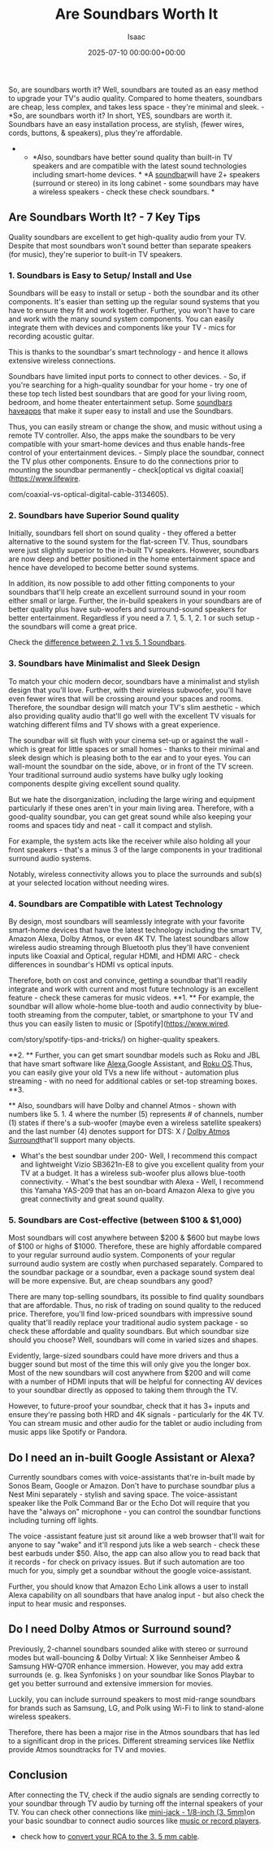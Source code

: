 ﻿---
title: Are Soundbars Worth It
description: So, are soundbars worth it? Well, soundbars are touted as an easy method to upgrade your TV's audio quality. Compared to home theaters, soundbars are cheap,...
slug: /are-soundbars-worth-it/
date: 2025-07-10 00:00:00+00:00
lastmod: 2025-07-10 00:00:00+03:00
author: Isaac
categories:

- Guide

- Soundbars
tags:

- guide

- are

- soundbar
layout: post
---

So, are soundbars worth it? Well, soundbars are touted as an easy method to upgrade your TV's audio quality. Compared to home theaters, soundbars are cheap, less complex, and takes less space - they're minimal and sleek. - *So, are soundbars worth it? In short, YES, soundbars are worth it. Soundbars have an easy installation process, are stylish, (fewer wires, cords, buttons, & speakers), plus they're affordable.

* - *Also, soundbars have better sound quality than built-in TV speakers and are compatible with the latest sound technologies including smart-home devices. * *A [soundbar](https://pestpolicy.com/2-1-vs-5-1-soundbar/)will have 2+ speakers (surround or stereo) in its long cabinet - some soundbars may have a wireless speakers - check these check soundbars. *

##  Are Soundbars Worth It? - 7 Key Tips

Quality soundbars are excellent to get high-quality audio from your TV. Despite that most soundbars won't sound better than separate speakers (for music), they're superior to built-in TV speakers.

###  1. Soundbars is Easy to Setup/ Install and Use

Soundbars will be easy to install or setup - both the soundbar and its other components. It's easier than setting up the regular sound systems that you have to ensure they fit and work together. Further, you won't have to care and work with the many sound system components. You can easily integrate them with devices and components like your TV - mics for recording acoustic guitar.

This is thanks to the soundbar's smart technology - and hence it allows extensive wireless connections.

Soundbars have limited input ports to connect to other devices. - So, if you're searching for a high-quality soundbar for your home - try one of these top tech listed best soundbars that are good for your living room, bedroom, and home theater entertainment setup. Some [soundbars have](https://appcrawlr.com/android-apps/best-apps-sound-bar)[apps](https://appcrawlr.com/android-apps/best-apps-sound-bar) that make it super easy to install and use the Soundbars.

Thus, you can easily stream or change the show, and music without using a remote TV controller. Also, the apps make the soundbars to be very compatible with your smart-home devices and thus enable hands-free control of your entertainment devices. - Simply place the soundbar, connect the TV plus other components. Ensure to do the connections prior to mounting the soundbar permanently - check[optical vs digital coaxial](https://www.lifewire.

com/coaxial-vs-optical-digital-cable-3134605).

###  2. Soundbars have Superior Sound quality

Initially, soundbars fell short on sound quality - they offered a better alternative to the sound system for the flat-screen TV. Thus, soundbars were just slightly superior to the in-built TV speakers. However, soundbars are now deep and better positioned in the home entertainment space and hence have developed to become better sound systems.

In addition, its now possible to add other fitting components to your soundbars that'll help create an excellent surround sound in your room either small or large. Further, the in-build speakers in your soundbars are of better quality plus have sub-woofers and surround-sound speakers for better entertainment. Regardless if you need a 7. 1, 5. 1, 2. 1 or such setup - the soundbars will come a great price.

Check the [difference between 2. 1 vs 5. 1 Soundbars](https://pestpolicy.com/2-1-vs-5-1-soundbar/).

###  3. Soundbars have Minimalist and Sleek Design

To match your chic modern decor, soundbars have a minimalist and stylish design that you'll love. Further, with their wireless subwoofer, you'll have even fewer wires that will be crossing around your spaces and rooms. Therefore, the soundbar design will match your TV's slim aesthetic - which also providing quality audio that'll go well with the excellent TV visuals for watching different films and TV shows with a great experience.

The soundbar will sit flush with your cinema set-up or against the wall - which is great for little spaces or small homes - thanks to their minimal and sleek design which is pleasing both to the ear and to your eyes. You can wall-mount the soundbar on the side, above, or in front of the TV screen. Your traditional surround audio systems have bulky ugly looking components despite giving excellent sound quality.

But we hate the disorganization, including the large wiring and equipment particularly if these ones aren't in your main living area. Therefore, with a good-quality soundbar, you can get great sound while also keeping your rooms and spaces tidy and neat - call it compact and stylish.

For example, the system acts like the receiver while also holding all your front speakers - that's a minus 3 of the large components in your traditional surround audio systems.

Notably, wireless connectivity allows you to place the surrounds and sub(s) at your selected location without needing wires.

###  4. Soundbars are Compatible with Latest Technology

By design, most soundbars will seamlessly integrate with your favorite smart-home devices that have the latest technology including the smart TV, Amazon Alexa, Dolby Atmos, or even 4K TV. The latest soundbars allow wireless audio streaming through Bluetooth plus they'll have convenient inputs like Coaxial and Optical, regular HDMI, and HDMI ARC - check differences in soundbar's HDMI vs optical inputs.

Therefore, both on cost and convince, getting a soundbar that'll readily integrate and work with current and most future technology is an excellent feature - check these cameras for music videos. **1. ** For example, the soundbar will allow whole-home blue-tooth and audio connectivity by blue-tooth streaming from the computer, tablet, or smartphone to your TV and thus you can easily listen to music or [Spotify](https://www.wired.

com/story/spotify-tips-and-tricks/) on higher-quality speakers.

**2. ** Further, you can get smart soundbar models such as Roku and JBL that have smart software like [Alexa](https://www.sony.com/electronics/support/articles/00226270),Google Assistant, and [Roku OS](https://en.wikipedia.org/wiki/Roku).Thus, you can easily give your old TVs a new life without - automation plus streaming - with no need for additional cables or set-top streaming boxes. **3.

** Also, soundbars will have Dolby and channel Atmos - shown with numbers like 5. 1. 4 where the number (5) represents # of channels, number (1) states if there's a sub-woofer (maybe even a wireless satellite speakers) and the last number (4) denotes support for DTS: X / [Dolby Atmos Surround](https://en.wikipedia.org/wiki/Dolby_Atmos)that'll support many objects.

- What's the best soundbar under 200- Well, I recommend this compact and lightweight Vizio SB3621n-E8 to give you excellent quality from your TV at a budget. It has a wireless sub-woofer plus allows blue-tooth connectivity. - What's the best soundbar with Alexa - Well, I recommend this Yamaha YAS-209 that has an on-board Amazon Alexa to give you great connectivity and great sound quality.

###  5. Soundbars are Cost-effective (between $100 & $1,000)

Most soundbars will cost anywhere between $200 & $600 but maybe lows of $100 or highs of $1000. Therefore, these are highly affordable compared to your regular surround audio system. Components of your regular surround audio system are costly when purchased separately. Compared to the soundbar package or a soundbar, even a package sound system deal will be more expensive. But, are cheap soundbars any good?

There are many top-selling soundbars, its possible to find quality soundbars that are affordable. Thus, no risk of trading on sound quality to the reduced price. Therefore, you'll find low-priced soundbars with impressive sound quality that'll readily replace your traditional audio system package - so check these affordable and quality soundbars. But which soundbar size should you choose? Well, soundbars will come in varied sizes and shapes.

Evidently, large-sized soundbars could have more drivers and thus a bugger sound but most of the time this will only give you the longer box. Most of the new soundbars will cost anywhere from $200 and will come with a number of HDMI inputs that will be helpful for connecting AV devices to your soundbar directly as opposed to taking them through the TV.

However, to future-proof your soundbar, check that it has 3+ inputs and ensure they're passing both HRD and 4K signals - particularly for the 4K TV. You can stream music and other audio for the tablet or audio including from music apps like Spotify or Pandora.

##  Do I need an in-built Google Assistant or Alexa?

Currently soundbars comes with voice-assistants that're in-built made by Sonos Beam, Google or Amazon. Don't have to purchase soundbar plus a Nest Mini separately - stylish and saving space. The voice-assistant speaker like the Polk Command Bar or the Echo Dot will require that you have the "always on" microphone - you can control the soundbar functions including turning off lights.

The voice -assistant feature just sit around like a web browser that'll wait for anyone to say "wake" and it'll respond juts like a web search - check these best earbuds under $50. Also, the app can also allow you to read back that it records - for check on privacy issues. But if such automation are too much for you, simply get a soundbar without the google voice-assistant.

Further, you should know that Amazon Echo Link allows a user to install Alexa capability on all soundbars that have analog input - but also check the input to hear music and responses.

##  Do I need Dolby Atmos or Surround sound?

Previously, 2-channel soundbars sounded alike with stereo or surround modes but wall-bouncing & Dolby Virtual: X like Sennheiser Ambeo & Samsung HW-Q70R enhance immersion. However, you may add extra surrounds (e. g. Ikea Synfonisks ) on your soundbar like Sonos Playbar to get you better surround and extensive immersion for movies.

Luckily, you can include surround speakers to most mid-range soundbars for brands such as Samsung, LG, and Polk using Wi-Fi to link to stand-alone wireless speakers.

Therefore, there has been a major rise in the Atmos soundbars that has led to a significant drop in the prices. Different streaming services like Netflix provide Atmos soundtracks for TV and movies.

##  Conclusion

After connecting the TV, check if the audio signals are sending correctly to your soundbar through TV audio by turning off the internal speakers of your TV. You can check other connections like [mini-jack - 1/8-inch (3. 5mm)](http://encyclopedia2.thefreedictionary.com/3.5mm+jack)on your basic soundbar to connect audio sources like [music or record players](https://pestpolicy.com/best-record-player-under-100/).

- check how to [convert your RCA to the 3. 5 mm cable](https://www.instructables.com/id/How-to-Make-a-RCA-to-35mm-Cable/).
